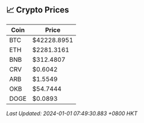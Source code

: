 ## 📈 Crypto Prices

| Coin | Price |
| ---- | ----- |
| BTC | $42228.8951 |
| ETH | $2281.3161 |
| BNB | $312.4807 |
| CRV | $0.6042 |
| ARB | $1.5549 |
| OKB | $54.7444 |
| DOGE | $0.0893 |

_Last Updated: 2024-01-01 07:49:30.883 +0800 HKT_